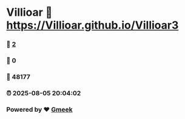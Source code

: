 # Villioar :link: https://Villioar.github.io/Villioar3 
### :page_facing_up: [2](https://Villioar.github.io/Villioar3/tag.html) 
### :speech_balloon: 0 
### :hibiscus: 48177 
### :alarm_clock: 2025-08-05 20:04:02 
### Powered by :heart: [Gmeek](https://github.com/Meekdai/Gmeek)
